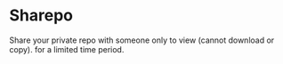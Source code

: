 # Sharepo
Share your private repo with someone only to view (cannot download or copy). for a limited time period.
